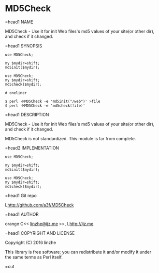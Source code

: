 # MD5Check

=head1 NAME
 
MD5Check - Use it for init Web files's md5 values of your site(or other dir), and check if it changed.
 
 
=head1 SYNOPSIS
 
    use MD5Check;
 
    my $mydir=shift;
    md5init($mydir);
 
    use MD5Check;
    my $mydir=shift; 
    md5check($mydir);

    # oneliner

    $ perl -MMD5Check -e 'md5init("/web")' >file
    $ perl -MMD5Check -e 'md5check(file)'
 
=head1 DESCRIPTION
 
MD5Check - Use it for init Web files's md5 values of your site(or other dir), and check if it changed.
 
MD5Check is not standardized. This module is far from complete.
 
 
=head2 IMPLEMENTATION
     
    use MD5Check;
 
    my $mydir=shift;
    md5init($mydir);
 
    use MD5Check;
    my $mydir=shift; 
    md5check($mydir);

=head1 Git repo
 
L<http://github.com/a3f/MD5Check>
 
=head1 AUTHOR
 
orange C<< <linzhe@ijz.me> >>, L<http://ijz.me>
 
=head1 COPYRIGHT AND LICENSE
 
Copyright (C) 2016 linzhe
 
This library is free software; you can redistribute it and/or modify
it under the same terms as Perl itself.
 
 
=cut
